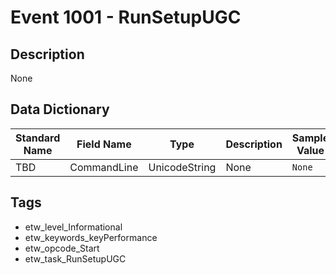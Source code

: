 # Event 1001 - RunSetupUGC

## Description
None

## Data Dictionary
|Standard Name|Field Name|Type|Description|Sample Value|
|---|---|---|---|---|
|TBD|CommandLine|UnicodeString|None|`None`|

## Tags
* etw_level_Informational
* etw_keywords_keyPerformance
* etw_opcode_Start
* etw_task_RunSetupUGC